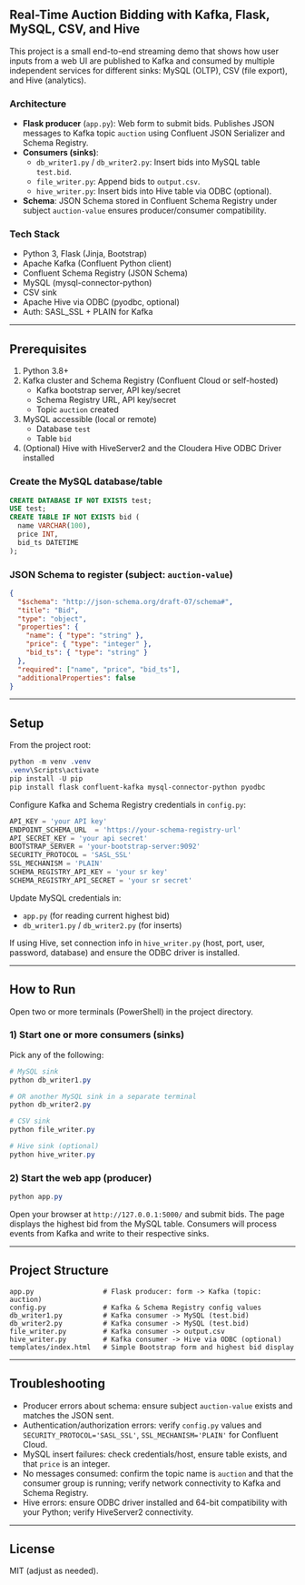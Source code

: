 ## Real-Time Auction Bidding with Kafka, Flask, MySQL, CSV, and Hive

This project is a small end-to-end streaming demo that shows how user inputs from a web UI are published to Kafka and consumed by multiple independent services for different sinks: MySQL (OLTP), CSV (file export), and Hive (analytics).

### Architecture
- **Flask producer** (`app.py`): Web form to submit bids. Publishes JSON messages to Kafka topic `auction` using Confluent JSON Serializer and Schema Registry.
- **Consumers (sinks)**:
  - `db_writer1.py` / `db_writer2.py`: Insert bids into MySQL table `test.bid`.
  - `file_writer.py`: Append bids to `output.csv`.
  - `hive_writer.py`: Insert bids into Hive table via ODBC (optional).
- **Schema**: JSON Schema stored in Confluent Schema Registry under subject `auction-value` ensures producer/consumer compatibility.

### Tech Stack
- Python 3, Flask (Jinja, Bootstrap)
- Apache Kafka (Confluent Python client)
- Confluent Schema Registry (JSON Schema)
- MySQL (mysql-connector-python)
- CSV sink
- Apache Hive via ODBC (pyodbc, optional)
- Auth: SASL_SSL + PLAIN for Kafka

---

## Prerequisites
1. Python 3.8+
2. Kafka cluster and Schema Registry (Confluent Cloud or self-hosted)
   - Kafka bootstrap server, API key/secret
   - Schema Registry URL, API key/secret
   - Topic `auction` created
3. MySQL accessible (local or remote)
   - Database `test`
   - Table `bid`
4. (Optional) Hive with HiveServer2 and the Cloudera Hive ODBC Driver installed

### Create the MySQL database/table
```sql
CREATE DATABASE IF NOT EXISTS test;
USE test;
CREATE TABLE IF NOT EXISTS bid (
  name VARCHAR(100),
  price INT,
  bid_ts DATETIME
);
```

### JSON Schema to register (subject: `auction-value`)
```json
{
  "$schema": "http://json-schema.org/draft-07/schema#",
  "title": "Bid",
  "type": "object",
  "properties": {
    "name": { "type": "string" },
    "price": { "type": "integer" },
    "bid_ts": { "type": "string" }
  },
  "required": ["name", "price", "bid_ts"],
  "additionalProperties": false
}
```

---

## Setup
From the project root:
```powershell
python -m venv .venv
.venv\Scripts\activate
pip install -U pip
pip install flask confluent-kafka mysql-connector-python pyodbc
```

Configure Kafka and Schema Registry credentials in `config.py`:
```python
API_KEY = 'your API key'
ENDPOINT_SCHEMA_URL  = 'https://your-schema-registry-url'
API_SECRET_KEY = 'your api secret'
BOOTSTRAP_SERVER = 'your-bootstrap-server:9092'
SECURITY_PROTOCOL = 'SASL_SSL'
SSL_MECHANISM = 'PLAIN'
SCHEMA_REGISTRY_API_KEY = 'your sr key'
SCHEMA_REGISTRY_API_SECRET = 'your sr secret'
```

Update MySQL credentials in:
- `app.py` (for reading current highest bid)
- `db_writer1.py` / `db_writer2.py` (for inserts)

If using Hive, set connection info in `hive_writer.py` (host, port, user, password, database) and ensure the ODBC driver is installed.

---

## How to Run
Open two or more terminals (PowerShell) in the project directory.

### 1) Start one or more consumers (sinks)
Pick any of the following:
```powershell
# MySQL sink
python db_writer1.py

# OR another MySQL sink in a separate terminal
python db_writer2.py

# CSV sink
python file_writer.py

# Hive sink (optional)
python hive_writer.py
```

### 2) Start the web app (producer)
```powershell
python app.py
```
Open your browser at `http://127.0.0.1:5000/` and submit bids. The page displays the highest bid from the MySQL table. Consumers will process events from Kafka and write to their respective sinks.

---

## Project Structure
```
app.py                 # Flask producer: form -> Kafka (topic: auction)
config.py              # Kafka & Schema Registry config values
db_writer1.py          # Kafka consumer -> MySQL (test.bid)
db_writer2.py          # Kafka consumer -> MySQL (test.bid)
file_writer.py         # Kafka consumer -> output.csv
hive_writer.py         # Kafka consumer -> Hive via ODBC (optional)
templates/index.html   # Simple Bootstrap form and highest bid display
```

---

## Troubleshooting
- Producer errors about schema: ensure subject `auction-value` exists and matches the JSON sent.
- Authentication/authorization errors: verify `config.py` values and `SECURITY_PROTOCOL='SASL_SSL'`, `SSL_MECHANISM='PLAIN'` for Confluent Cloud.
- MySQL insert failures: check credentials/host, ensure table exists, and that `price` is an integer.
- No messages consumed: confirm the topic name is `auction` and that the consumer group is running; verify network connectivity to Kafka and Schema Registry.
- Hive errors: ensure ODBC driver installed and 64-bit compatibility with your Python; verify HiveServer2 connectivity.

---



## License
MIT (adjust as needed).


